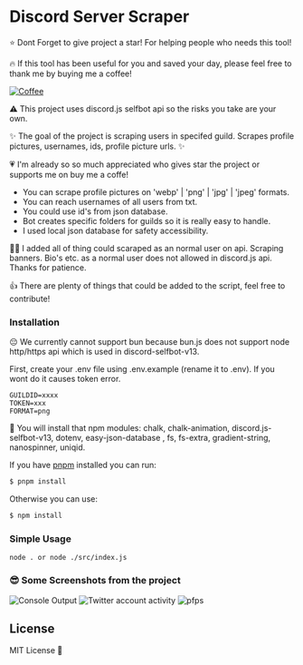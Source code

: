 # Discord Server Scraper

⭐ Dont Forget to give project a star! For helping people who needs this tool!

🔥 If this tool has been useful for you and saved your day, please feel free to thank me by buying me a coffee!

[![Coffee](https://www.buymeacoffee.com/assets/img/custom_images/orange_img.png)](https://www.buymeacoffee.com/sertchan)

⚠️ This project uses discord.js selfbot api so the risks you take are your own.

✨ The goal of the project is scraping users in specifed guild. Scrapes profile pictures, usernames, ids, profile picture urls. ✨

💗 I'm already so so much appreciated who gives star the project or supports me on buy me a coffe! 

-  You can scrape profile pictures on 'webp' | 'png' | 'jpg' | 'jpeg' formats.
-  You can reach usernames of all users from txt.
-  You could use id's from json database.
-  Bot creates specific folders for guilds so it is really easy to handle.
-  I used local json database for safety accessibility.

😶‍🌫️ I added all of thing could scaraped as an normal user on api. Scraping banners. Bio's etc. as a normal user does not allowed in discord.js api. Thanks for patience.

👍 There are plenty of things that could be added to the script, feel free to contribute! 

### Installation

😔 We currently cannot support bun because bun.js does not support node http/https api which is used in discord-selfbot-v13.

First, create your .env file using .env.example (rename it to .env). If you wont do it causes token error.

```
GUILDID=xxxx
TOKEN=xxx
FORMAT=png
```

🎀 You will install that npm modules: chalk, chalk-animation, discord.js-selfbot-v13, dotenv, easy-json-database , fs, fs-extra, gradient-string, nanospinner, uniqid.

If you have [pnpm](https://pnpm.io/) installed you can run:

```sh
$ pnpm install
```

Otherwise you can use:

```sh
$ npm install
```

### Simple Usage

```
node . or node ./src/index.js
```

### 😎 Some Screenshots from the project 

![Console Output](https://cdn.discordapp.com/attachments/1001955561274876057/1004373037891723264/unknown.png)
![Twitter account activity](https://cdn.discordapp.com/attachments/1001955561274876057/1004372701714071593/unknown.png)
![pfps](https://cdn.discordapp.com/attachments/1001955561274876057/1004373286467154021/unknown.png)

## License

MIT License 💖


